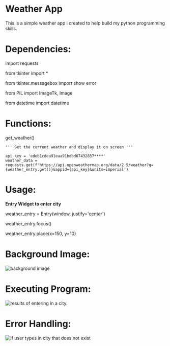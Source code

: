 # Weather App
This is a simple weather app i created to help build my python programming skills.

# Dependencies:
import requests

from tkinter import *

from tkinter.messagebox import show error

from PIL import ImageTk, Image

from datetime import datetime

# Functions:
get_weather()

    ''' Get the current weather and display it on screen '''

    api_key = 'edeb1cdea91eaa91bdbd67432837****'
    weather_data = requests.get(f'https://api.openweathermap.org/data/2.5/weather?q={weather_entry.get()}&appid={api_key}&units=imperial')


# Usage:
**Entry Widget to enter city**

weather_entry = Entry(window, justify='center')

weather_entry.focus()

weather_entry.place(x=150, y=10)


# Background Image:
![background image](/workspaces/137717808/weather_app/image_icon.py/sky.png)


# Executing Program:
![results of entering in a city.](C:\Users\newso\OneDrive\Pictures\Screenshots\weather_app_pic.png)

# Error Handling:
![if user types in city that does not exist](C:\Users\newso\OneDrive\Pictures\Screenshots\error_handling.png)
